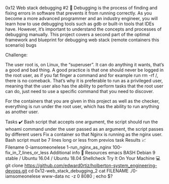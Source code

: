 0x12 Web stack debugging #2 🔧
Debugging is the process of finding and fixing errors in software that prevents it from running correctly. As you become a more advanced programmer and an industry engineer, you will learn how to use debugging tools such as gdb or built-in tools that IDEs have. However, it’s important to understand the concepts and processes of debugging manually. This project covers a second part of the optimal framework and blueprint for debugging web stack (remote containers this scenario) bugs

Challenge:

The user root is, on Linux, the “superuser”. It can do anything it wants, that’s a good and bad thing. A good practice is that one should never be logged in the root user, as if you fat finger a command and for example run rm -rf /, there is no comeback. That’s why it is preferable to run as a privileged user, meaning that the user also has the ability to perform tasks that the root user can do, just need to use a specific command that you need to discover.

For the containers that you are given in this project as well as the checker, everything is run under the root user, which has the ability to run anything as another user.

Tasks ✔️
Bash script that accepts one argument, the script should run the whoami command under the user passed as an argument, the script passes by different users
Fix a container so that Nginx is running as the nginx user.
Bash script must be 7 lines long or less from previos task
Results 📈
Filename
0-iamsomeonelese
1-run_nginx_as_nginx
100-fix_in_7_lines_or_less
Additional info 🚧
Resources
emacs
BASH
Debian 9 stable / Ubuntu 16.04 / Ubuntu 18.04
Shellcheck
Try It On Your Machine 💻
git clone https://github.com/edward0rtiz/holberton-system_engineering-devops.git
cd 0x12-web_stack_debugging_2
cat FILENAME
./0-iamsomeonelese www-data
nc -z 0 8080 ; echo $?